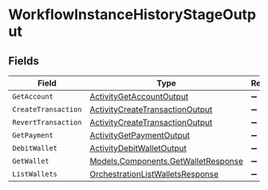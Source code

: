 # WorkflowInstanceHistoryStageOutput


## Fields

| Field                                                                                           | Type                                                                                            | Required                                                                                        | Description                                                                                     |
| ----------------------------------------------------------------------------------------------- | ----------------------------------------------------------------------------------------------- | ----------------------------------------------------------------------------------------------- | ----------------------------------------------------------------------------------------------- |
| `GetAccount`                                                                                    | [ActivityGetAccountOutput](../../Models/Components/ActivityGetAccountOutput.md)                 | :heavy_minus_sign:                                                                              | N/A                                                                                             |
| `CreateTransaction`                                                                             | [ActivityCreateTransactionOutput](../../Models/Components/ActivityCreateTransactionOutput.md)   | :heavy_minus_sign:                                                                              | N/A                                                                                             |
| `RevertTransaction`                                                                             | [ActivityCreateTransactionOutput](../../Models/Components/ActivityCreateTransactionOutput.md)   | :heavy_minus_sign:                                                                              | N/A                                                                                             |
| `GetPayment`                                                                                    | [ActivityGetPaymentOutput](../../Models/Components/ActivityGetPaymentOutput.md)                 | :heavy_minus_sign:                                                                              | N/A                                                                                             |
| `DebitWallet`                                                                                   | [ActivityDebitWalletOutput](../../Models/Components/ActivityDebitWalletOutput.md)               | :heavy_minus_sign:                                                                              | N/A                                                                                             |
| `GetWallet`                                                                                     | [Models.Components.GetWalletResponse](../../Models/Components/GetWalletResponse.md)             | :heavy_minus_sign:                                                                              | N/A                                                                                             |
| `ListWallets`                                                                                   | [OrchestrationListWalletsResponse](../../Models/Components/OrchestrationListWalletsResponse.md) | :heavy_minus_sign:                                                                              | N/A                                                                                             |
